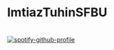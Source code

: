 # ImtiazTuhinSFBU
#

[![spotify-github-profile](https://spotify-github-profile.vercel.app/api/view?uid=31htav4bfr5652b6iuobe56vniwy&cover_image=true&theme=default&show_offline=false&background_color=121212&interchange=false)](https://github.com/kittinan/spotify-github-profile)
